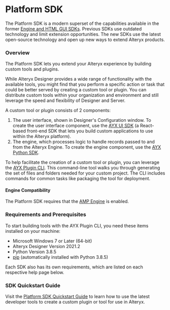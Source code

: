 # Platform SDK

The Platform SDK is a modern superset of the capabilities available in
the former [Engine and HTML GUI
SDKs](https://help.alteryx.com/developer-help/legacy-sdks). Previous SDKs use outdated technology and limit
extension opportunities. The new SDKs use the latest open-source
technology and open up new ways to extend Alteryx products.

### Overview

The Platform SDK lets you extend your Alteryx experience by building
custom tools and plugins.

While Alteryx Designer provides a wide range of functionality with the
available tools, you might find that you perform a specific action or
task that could be better served by creating a custom tool or plugin.
You can distribute custom tools within your organization and environment
and still leverage the speed and flexibility of Designer and Server.

A custom tool or plugin consists of 2 components:

1.  The user interface, shown in Designer's Configuration window. To
    create the user interface component, use the [AYX UI
    SDK](https://alteryx.github.io/alteryx-ui/)
    (a React-based front-end SDK that lets you build custom applications
    to use within the Alteryx platform).
2.  The engine, which processes logic to handle records passed to and
    from the Alteryx Engine. To create the engine component, use the
    [AYX Python
    SDK](./ayx-python-sdk-v2.md).

To help facilitate the creation of a custom tool or plugin, you can
leverage the [AYX Plugin
CLI](./ayx-plugin-cli.md).
This command-line tool walks you through generating the set of files and
folders needed for your custom project. The CLI includes commands for
common tasks like packaging the tool for deployment.

#### Engine Compatibility

The Platform SDK requires that the [AMP
Engine](https://help.alteryx.com/20223/designer/alteryx-amp-engine) is enabled.

### Requirements and Prerequisites

To start building tools with the AYX Plugin CLI, you need these items
installed on your machine:

-   Microsoft Windows 7 or Later (64-bit)
-   Alteryx Designer Version 2021.2
-   Python Version 3.8.5
-   [pip](https://pypi.org/) (automatically installed with Python 3.8.5)

Each SDK also has its own requirements, which are listed on each
respective help page below.

### SDK Quickstart Guide

Visit the [Platform SDK Quickstart
Guide](../howto/platform-sdk-quickstart-guide.md) to learn how to use the latest developer tools to
create a custom plugin or tool for use in Alteryx.